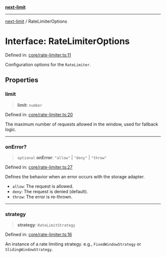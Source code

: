 [**next-limit**](../README.md)

***

[next-limit](../README.md) / RateLimiterOptions

# Interface: RateLimiterOptions

Defined in: [core/rate-limiter.ts:11](https://github.com/saoudi-h/next-limit/blob/364f5bf04c9ecd59b43c48876b352d3650948f61/src/core/rate-limiter.ts#L11)

Configuration options for the `RateLimiter`.

## Properties

### limit

> **limit**: `number`

Defined in: [core/rate-limiter.ts:20](https://github.com/saoudi-h/next-limit/blob/364f5bf04c9ecd59b43c48876b352d3650948f61/src/core/rate-limiter.ts#L20)

The maximum number of requests allowed in the window, used for fallback logic.

***

### onError?

> `optional` **onError**: `"allow"` \| `"deny"` \| `"throw"`

Defined in: [core/rate-limiter.ts:27](https://github.com/saoudi-h/next-limit/blob/364f5bf04c9ecd59b43c48876b352d3650948f61/src/core/rate-limiter.ts#L27)

Defines the behavior when an error occurs with the storage adapter.
- `allow`: The request is allowed.
- `deny`: The request is denied (default).
- `throw`: The error is re-thrown.

***

### strategy

> **strategy**: `RateLimitStrategy`

Defined in: [core/rate-limiter.ts:16](https://github.com/saoudi-h/next-limit/blob/364f5bf04c9ecd59b43c48876b352d3650948f61/src/core/rate-limiter.ts#L16)

An instance of a rate limiting strategy.
e.g., `FixedWindowStrategy` or `SlidingWindowStrategy`.
